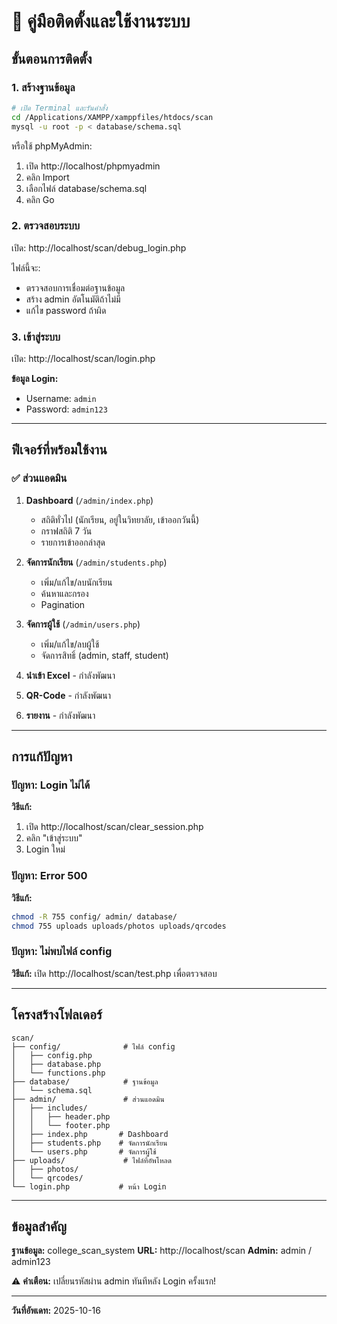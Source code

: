 # 🚀 คู่มือติดตั้งและใช้งานระบบ

## ขั้นตอนการติดตั้ง

### 1. สร้างฐานข้อมูล
```bash
# เปิด Terminal และรันคำสั่ง
cd /Applications/XAMPP/xamppfiles/htdocs/scan
mysql -u root -p < database/schema.sql
```

หรือใช้ phpMyAdmin:
1. เปิด http://localhost/phpmyadmin
2. คลิก Import
3. เลือกไฟล์ database/schema.sql
4. คลิก Go

### 2. ตรวจสอบระบบ
เปิด: http://localhost/scan/debug_login.php

ไฟล์นี้จะ:
- ตรวจสอบการเชื่อมต่อฐานข้อมูล
- สร้าง admin อัตโนมัติถ้าไม่มี
- แก้ไข password ถ้าผิด

### 3. เข้าสู่ระบบ
เปิด: http://localhost/scan/login.php

**ข้อมูล Login:**
- Username: `admin`
- Password: `admin123`

---

## ฟีเจอร์ที่พร้อมใช้งาน

### ✅ ส่วนแอดมิน
1. **Dashboard** (`/admin/index.php`)
   - สถิติทั่วไป (นักเรียน, อยู่ในวิทยาลัย, เข้าออกวันนี้)
   - กราฟสถิติ 7 วัน
   - รายการเข้าออกล่าสุด

2. **จัดการนักเรียน** (`/admin/students.php`)
   - เพิ่ม/แก้ไข/ลบนักเรียน
   - ค้นหาและกรอง
   - Pagination

3. **จัดการผู้ใช้** (`/admin/users.php`)
   - เพิ่ม/แก้ไข/ลบผู้ใช้
   - จัดการสิทธิ์ (admin, staff, student)

4. **นำเข้า Excel** - กำลังพัฒนา
5. **QR-Code** - กำลังพัฒนา
6. **รายงาน** - กำลังพัฒนา

---

## การแก้ปัญหา

### ปัญหา: Login ไม่ได้
**วิธีแก้:**
1. เปิด http://localhost/scan/clear_session.php
2. คลิก "เข้าสู่ระบบ"
3. Login ใหม่

### ปัญหา: Error 500
**วิธีแก้:**
```bash
chmod -R 755 config/ admin/ database/
chmod 755 uploads uploads/photos uploads/qrcodes
```

### ปัญหา: ไม่พบไฟล์ config
**วิธีแก้:**
เปิด http://localhost/scan/test.php เพื่อตรวจสอบ

---

## โครงสร้างโฟลเดอร์

```
scan/
├── config/              # ไฟล์ config
│   ├── config.php
│   ├── database.php
│   └── functions.php
├── database/            # ฐานข้อมูล
│   └── schema.sql
├── admin/               # ส่วนแอดมิน
│   ├── includes/
│   │   ├── header.php
│   │   └── footer.php
│   ├── index.php       # Dashboard
│   ├── students.php    # จัดการนักเรียน
│   └── users.php       # จัดการผู้ใช้
├── uploads/             # ไฟล์ที่อัพโหลด
│   ├── photos/
│   └── qrcodes/
└── login.php           # หน้า Login
```

---

## ข้อมูลสำคัญ

**ฐานข้อมูล:** college_scan_system
**URL:** http://localhost/scan
**Admin:** admin / admin123

⚠️ **คำเตือน:** เปลี่ยนรหัสผ่าน admin ทันทีหลัง Login ครั้งแรก!

---

**วันที่อัพเดท:** 2025-10-16

